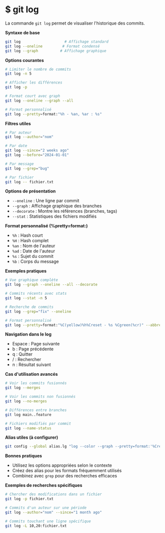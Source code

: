 # $ git log

La commande `git log` permet de visualiser l'historique des commits.

**Syntaxe de base** 

```bash
git log                    # Affichage standard
git log --oneline         # Format condensé
git log --graph          # Affichage graphique
```

**Options courantes** 

```bash
# Limiter le nombre de commits
git log -n 5

# Afficher les différences
git log -p

# Format court avec graph
git log --oneline --graph --all

# Format personnalisé
git log --pretty=format:"%h - %an, %ar : %s"
```

**Filtres utiles** 

```bash
# Par auteur
git log --author="nom"

# Par date
git log --since="2 weeks ago"
git log --before="2024-01-01"

# Par message
git log --grep="bug"

# Par fichier
git log -- fichier.txt
```

**Options de présentation** 

- `--oneline` : Une ligne par commit
- `--graph` : Affichage graphique des branches
- `--decorate` : Montre les références (branches, tags)
- `--stat` : Statistiques des fichiers modifiés

**Format personnalisé (%pretty=format:)** 

- `%h` : Hash court
- `%H` : Hash complet
- `%an` : Nom de l'auteur
- `%ad` : Date de l'auteur
- `%s` : Sujet du commit
- `%b` : Corps du message

**Exemples pratiques** 

```bash
# Vue graphique complète
git log --graph --oneline --all --decorate

# Commits récents avec stats
git log --stat -n 5

# Recherche de commits
git log --grep="fix" --oneline

# Format personnalisé
git log --pretty=format:"%C(yellow)%h%Creset - %s %Cgreen(%cr)" --abbrev-commit
```

**Navigation dans le log** 

- Espace : Page suivante
- b : Page précédente
- q : Quitter
- / : Rechercher
- n : Résultat suivant

**Cas d'utilisation avancés** 

```bash
# Voir les commits fusionnés
git log --merges

# Voir les commits non fusionnés
git log --no-merges

# Différences entre branches
git log main..feature

# Fichiers modifiés par commit
git log --name-status
```

**Alias utiles (à configurer)** 

```bash
git config --global alias.lg "log --color --graph --pretty=format:'%Cred%h%Creset -%C(yellow)%d%Creset %s %Cgreen(%cr) %C(bold blue)<%an>%Creset' --abbrev-commit"
```

**Bonnes pratiques** 

- Utilisez les options appropriées selon le contexte
- Créez des alias pour les formats fréquemment utilisés
- Combinez avec `grep` pour des recherches efficaces

**Exemples de recherches spécifiques** 

```bash
# Chercher des modifications dans un fichier
git log -p fichier.txt

# Commits d'un auteur sur une période
git log --author="nom" --since="1 month ago"

# Commits touchant une ligne spécifique
git log -L 10,20:fichier.txt
```

